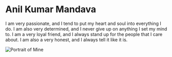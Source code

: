 # Anil Kumar Mandava


I am very passionate, and I tend to put my heart and soul into everything I do. I am also very determined, and I never give up on anything I set my mind to. I am a very loyal friend, and I always stand up for the people that I care about. I am also a very honest, and I always tell it like it is.

![Portrait of Mine](https://github.com/AnilKumarMandava/assignment2-mandava/blob/8af0237b3202ead91a2f245203dede2c6e45ebd3/WhatsApp%20Image%202022-08-19%20at%201.41.56%20PM%20(1).jpegURL)

